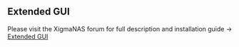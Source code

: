 Extended GUI
------------

Please visit the XigmaNAS forum for full description and installation guide -> <a href="https://www.xigmanas.com/forums/viewtopic.php?f=71&t=6405#p35442">Extended GUI</a>
